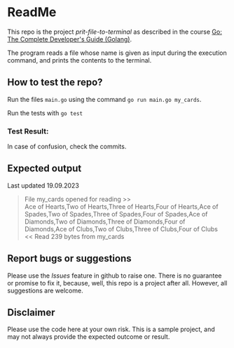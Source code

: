 # ReadMe
This repo is the project *prit-file-to-terminal* as described in the course  [Go: The Complete Developer's Guide (Golang)](https://udemy.com/course/go-the-complete-developers-guide/). 

The program reads a file whose name is given as input during the execution command, and prints the contents to the terminal.

## How to test the repo?
Run the files `main.go` using the command 
`go run main.go my_cards`.   

Run the tests with 
`go test`

### Test Result:


In case of confusion, check the commits. 

## Expected output
Last updated 19.09.2023 
>File my_cards opened for reading >>  
Ace of Hearts,Two of Hearts,Three of Hearts,Four of Hearts,Ace of Spades,Two of Spades,Three 
of Spades,Four of Spades,Ace of Diamonds,Two of Diamonds,Three of Diamonds,Four of Diamonds,Ace of Clubs,Two of Clubs,Three of Clubs,Four of Clubs  
<< Read 239 bytes from my_cards  

## Report bugs or suggestions
Please use the *Issues* feature in github to raise one. There is no guarantee or promise to fix it, because, well, this repo is a project after all. However, all suggestions are welcome. 

## Disclaimer
Please use the code here at your own risk. This is a sample project, and may not always provide the expected outcome or result. 

